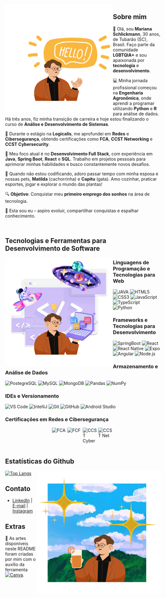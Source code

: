 <div>
<img align="left" alt="Mariana-Schlick-Hello" height="350" width="350" src="./me.png">
</div>

## Sobre mim

👋 Olá, sou **Mariana Schlickmann**, 30 anos, de Tubarão (SC), Brasil. Faço parte da comunidade **LGBTQIA+** e sou apaixonada por **tecnologia** e **desenvolvimento**.

💻 Minha jornada profissional começou na **Engenharia Agronômica**, onde aprendi a programar utilizando **Python** e **R** para análise de dados. Há três anos, fiz minha transição de carreira e hoje estou finalizando o curso de **Análise e Desenvolvimento de Sistemas**.

🌱 Durante o estágio na **Logicalis**, me aprofundei em **Redes** e **Cibersegurança**, obtendo certificações como **FCA**, **CCST Networking** e **CCST Cybersecurity**.

🎯 Meu foco atual é no **Desenvolvimento Full Stack**, com experiência em **Java**, **Spring Boot**, **React** e **SQL**. Trabalho em projetos pessoais para aprimorar minhas habilidades e busco constantemente novos desafios.

💖 Quando não estou codificando, adoro passar tempo com minha esposa e nossas pets, **Matilda** (cachorrinha) e **Capitu** (gata). Amo cozinhar, praticar esportes, jogar e explorar o mundo das plantas!

🔍 **Objetivo**: Conquistar meu **primeiro emprego dos sonhos** na área de tecnologia.

🚀 Esta sou eu – aspiro evoluir, compartilhar conquistas e espalhar conhecimento.

<br/>

## Tecnologias e Ferramentas para Desenvolvimento de Software

<div>
<img align="left" alt="Mariana-Schlick-Dev" height="350" width="350" src="./dev.png">
</div>

### Linguagens de Programação e Tecnologias para Web

![JAVA](https://img.shields.io/badge/Java-ED8B00?style=flat-square&logo=openjdk&logoColor=white)
![HTML5](https://img.shields.io/badge/-HTML5-E34F26?style=flat-square&logo=html5&logoColor=white)
![CSS3](https://img.shields.io/badge/-CSS3-1572B6?style=flat-square&logo=css3&logoColor=white)
![JavaScript](https://img.shields.io/badge/-JavaScript-F7DF1E?style=flat-square&logo=javascript&logoColor=black)
![TypeScript](https://img.shields.io/badge/-TypeScript-3178C6?style=flat-square&logo=typescript&logoColor=white)
![Python](https://img.shields.io/badge/-Python-3776AB?style=flat-square&logo=python&logoColor=white)

### Frameworks e Tecnologias para Desenvolvimento

![SpringBoot](https://img.shields.io/badge/SpringBoot-6DB33F?style=flat-square&logo=Spring&logoColor=white)
![React](https://img.shields.io/badge/-React-61DAFB?style=flat-square&logo=react&logoColor=white)
![React Native](https://img.shields.io/badge/React%20Native-61DAFB?style=flat-square&logo=react&logoColor=white)
![Expo](https://img.shields.io/badge/Expo-000020?style=flat-square&logo=expo&logoColor=white)
![Angular](https://img.shields.io/badge/Angular-DD0031?style=flat-square&logo=angular&logoColor=white)
![Node.js](https://img.shields.io/badge/Node.js-339933?style=flat-square&logo=nodedotjs&logoColor=white)

### Armazenamento e Análise de Dados

![PostegreSQL](https://img.shields.io/badge/PostgreSQL-4169e1?style=flat-square&logo=postgresql&logoColor=white)
![MySQL](https://img.shields.io/badge/MySQL-4479A1?style=flat-square&logo=mysql&logoColor=white)
![MongoDB](https://img.shields.io/badge/MongoDB-47A248?style=flat-square&logo=mongodb&logoColor=white)
![Pandas](https://img.shields.io/badge/-Pandas-150458?style=flat-square&logo=pandas&logoColor=white)
![NumPy](https://img.shields.io/badge/-NumPy-013243?style=flat-square&logo=numpy&logoColor=white)

### IDEs e Versionamento

![VS Code](https://img.shields.io/badge/-VS%20Code-007ACC?style=flat-square&logo=visual-studio-code&logoColor=white)
![IntelliJ](https://img.shields.io/badge/Intellij%20Idea-000?style=flat-square&logo=intellij-idea&style=for-the-badge)
![Git](https://img.shields.io/badge/-Git-F05032?style=flat-square&logo=git&logoColor=white)
![GitHub](https://img.shields.io/badge/-GitHub-181717?style=flat-square&logo=github&logoColor=white)
![Android Studio](https://img.shields.io/badge/Android%20Studio-3DDC84?style=flat-square&logo=android-studio&logoColor=white)

### Certificações em Redes e Cibersegurança

<div style="display: flex; justify-content: center; gap: 10;">
 <img src="https://images.credly.com/images/20082fc1-94af-4773-9df0-28856b566748/image.png" alt="FCA" width="50"/>
 <img src="https://cercoltd.com/news/wp-content/uploads/2023/12/icon-nse-fund-cybersecurity-1024x1024.png" alt="FCF" width="50"/>
 <img src="https://images.credly.com/images/daf36702-99d0-4ebb-9788-ba7ac797cc8e/image.png" alt="CCST Cyber" width="50"/>
 <img src="https://images.credly.com/images/57d88bab-75be-4400-a2fd-dbfa8e2b056e/twitter_thumb_201604_image.png" alt="CCST Net" width="50"/>
</div>

<br/>

## Estatísticas do Github

<div>
<img align="right" alt="Mariana-Schlick-Enjoy" src="./enjoy.png" height="400" width="400">
</div>

[![Top Langs](https://github-readme-stats.vercel.app/api/top-langs/?username=mariana-schlick&layout=donut-vertical)](https://github.com/anuraghazra/github-readme-stats)

## Contato  

- [LinkedIn](https://linkedin.com/in/marianaschlickmann) | [E-mail](mailto:mariana.silva@email.com) | [Instagram](https://instagram.com/mariana.schlick)

## Extras

🎨 As artes disponíveis neste README foram criadas por mim com o auxílio da ferramenta [![Canva](https://img.shields.io/badge/Canva-FF6F00?style=flat&logo=canva&logoColor=white)](https://www.canva.com).
